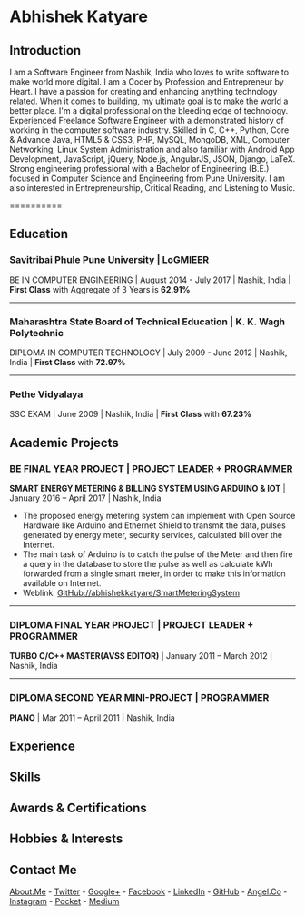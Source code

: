 # Abhishek Katyare

## __Introduction__
I am a Software Engineer from Nashik, India who loves to write software to make world more digital. I am a Coder by Profession and Entrepreneur by Heart. I have a passion for creating and enhancing anything technology related. When it comes to building, my ultimate goal is to make the world a better place. I'm a digital professional on the bleeding edge of technology. Experienced Freelance Software Engineer with a demonstrated history of working in the computer software industry. Skilled in C, C++, Python, Core & Advance Java, HTML5 & CSS3, PHP, MySQL, MongoDB, XML, Computer Networking, Linux System Administration and also familiar with Android App Development, JavaScript, jQuery, Node.js, AngularJS, JSON, Django, LaTeX. Strong engineering professional with a Bachelor of Engineering (B.E.) focused in Computer Science and Engineering from Pune University. I am also interested in Entrepreneurship, Critical Reading, and Listening to Music.

==========

## __Education__
### Savitribai Phule Pune University | LoGMIEER
BE IN COMPUTER ENGINEERING | August 2014 - July 2017 | Nashik, India | **First Class** with Aggregate of 3 Years is **62.91%**

----------

### Maharashtra State Board of Technical Education | K. K. Wagh Polytechnic
DIPLOMA IN COMPUTER TECHNOLOGY | July 2009 - June 2012 | Nashik, India | **First Class** with **72.97%**

----------

### Pethe Vidyalaya
SSC EXAM | June 2009 | Nashik, India | **First Class** with **67.23%**


## __Academic Projects__
### BE FINAL YEAR PROJECT | PROJECT LEADER + PROGRAMMER
**SMART ENERGY METERING & BILLING SYSTEM USING ARDUINO & IOT** | January 2016 – April 2017 | Nashik, India
+ The proposed energy metering system can implement with Open Source Hardware like Arduino and Ethernet Shield to transmit the data, pulses generated by energy meter, security services, calculated bill over the Internet.
+ The main task of Arduino is to catch the pulse of the Meter and then fire a query in the database to store the pulse as well as calculate kWh forwarded from a single smart meter, in order to make this information available on Internet.
+ Weblink: [GitHub://abhishekkatyare/SmartMeteringSystem](https://github.com/abhishekkatyare/SmartMeteringSystem)

----------

### DIPLOMA FINAL YEAR PROJECT | PROJECT LEADER + PROGRAMMER
**TURBO C/C++ MASTER(AVSS EDITOR)** | January 2011 – March 2012 | Nashik, India

----------

### DIPLOMA SECOND YEAR MINI-PROJECT | PROGRAMMER
**PIANO** | Mar 2011 – April 2011 | Nashik, India

## __Experience__


## __Skills__


## __Awards & Certifications__


## __Hobbies & Interests__


## __Contact Me__
[About.Me](https://about.me/abhishekkatyare) -
[Twitter](https://twitter.com/AbhishekKatyare) -
[Google+](https://plus.google.com/+AbhishekKatyare) -
[Facebook](https://www.facebook.com/KatyareAbhishek) -
[LinkedIn](http://www.linkedin.com/in/abhishekkatyare) -
[GitHub](https://github.com/abhishekkatyare) -
[Angel.Co](https://angel.co/abhishekkatyare) -
[Instagram](https://www.instagram.com/abhishekkatyare) -
[Pocket](https://getpocket.com/@abhishekkatyare) -
[Medium](https://medium.com/@abhishekkatyare)

